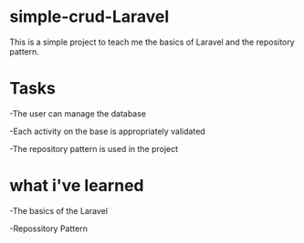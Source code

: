 # simple-crud-Laravel
This is a simple project to teach me the basics of Laravel and the repository pattern.

# Tasks

-The user can manage the database

-Each activity on the base is appropriately validated

-The repository pattern is used in the project

# what i've learned

-The basics of the Laravel

-Repossitory Pattern

